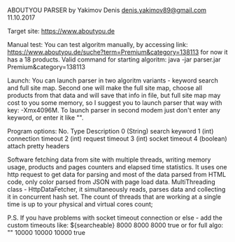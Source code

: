 ABOUTYOU PARSER
by Yakimov Denis
denis.yakimov89@gmail.com
11.10.2017

Target site: https://www.aboutyou.de

Manual test:
You can test algoritm manually, by accessing link: https://www.aboutyou.de/suche?term=Premium&category=138113
for now it has a 18 products.
Valid command for starting algoritm:
java -jar parser.jar  Premium&category=138113

Launch:
You can launch parser in two algoritm variants - keyword search and full site map.
Second one will make the full site map, choose all products from that data and will save that info in file, but full site map may cost to you some memory, so I suggest you to launch parser that way with key: -Xmx4096M.
To launch parser in second modem just don't enter any keyword, or enter it like "".

Program options:
No. Type    Description
0 (String)  search keyword
1 (int)     connection timeout
2 (int)     request timeout
3 (int)     socket timeout
4 (boolean) attach pretty headers

Software fetching data from site with multiple threads, writing memory usage, products and pages counters and elapsed time statistics. It uses one http request to get data for parsing and most of the data parsed from HTML code, only color parsed from JSON with page load data.
MultiThreading class - HttpDataFetcher, it simultaneously reads, parses data and collecting it in concurrent hash set. The count of threads that are working at a single time is up to your physical and virtual cores count;


P.S. If you have problems with socket timeout connection or else - add the custom timeouts like:
${searcheable} 8000 8000 8000 true
or for full algo:
"" 10000 10000 10000 true 